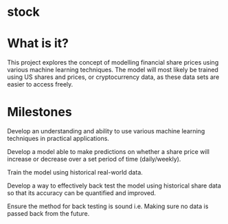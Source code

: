 # stock

# What is it? 

This project explores the concept of modelling financial share prices using various machine learning techniques.
The model will most likely be trained using US shares and prices, or cryptocurrency data, as
these data sets are easier to access freely.

# Milestones

Develop an understanding and ability to use various machine learning techniques in
practical applications.

Develop a model able to make predictions on whether a share price will increase or
decrease over a set period of time (daily/weekly).

Train the model using historical real-world data.

Develop a way to effectively back test the model using historical share data so that its
accuracy can be quantified and improved.

Ensure the method for back testing is sound i.e. Making sure no data is passed back from the future.
